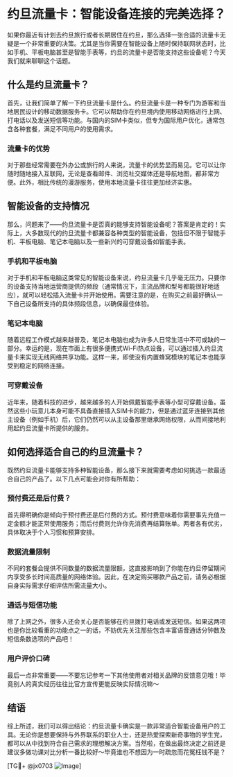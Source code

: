 # 约旦流量卡：智能设备连接的完美选择？

如果你最近有计划去约旦旅行或者长期居住在约旦，那么选择一张合适的流量卡无疑是一个非常重要的决策。尤其是当你需要在智能设备上随时保持联网状态时，比如手机、平板电脑甚至是智能手表等，约旦的流量卡是否能支持这些设备呢？今天我们就来聊聊这个话题。

## 什么是约旦流量卡？

首先，让我们简单了解一下约旦流量卡是什么。约旦流量卡是一种专门为游客和当地居民设计的移动数据服务卡。它可以帮助你在约旦境内使用移动网络进行上网、打电话以及发送短信等功能。与国内的SIM卡类似，但专为国际用户优化，通常包含各种套餐，满足不同用户的使用需求。

### 流量卡的优势

对于那些经常需要在外办公或旅行的人来说，流量卡的优势显而易见。它可以让你随时随地接入互联网，无论是查看邮件、浏览社交媒体还是导航地图，都非常方便。此外，相比传统的漫游服务，使用本地流量卡往往更加经济实惠。

## 智能设备的支持情况

那么，问题来了——约旦流量卡是否真的能够支持智能设备呢？答案是肯定的！实际上，大多数现代的约旦流量卡都兼容各种类型的智能设备，包括但不限于智能手机、平板电脑、笔记本电脑以及一些新兴的可穿戴设备如智能手表。

### 手机和平板电脑

对于手机和平板电脑这类常见的智能设备来说，约旦流量卡几乎毫无压力。只要你的设备支持当地运营商提供的频段（通常情况下，主流品牌和型号都能很好地适应），就可以轻松插入流量卡并开始使用。需要注意的是，在购买之前最好确认一下自己设备所支持的具体频段信息，以确保最佳体验。

### 笔记本电脑

随着远程工作模式越来越普及，笔记本电脑也成为许多人日常生活中不可或缺的一部分。幸运的是，现在市面上有很多便携式Wi-Fi热点设备，可以通过插入约旦流量卡来实现无线网络共享功能。这样一来，即使没有内置蜂窝模块的笔记本也能享受到稳定的网络连接。

### 可穿戴设备

近年来，随着科技的进步，越来越多的人开始佩戴智能手表等小型可穿戴设备。虽然这些小玩意儿本身可能不具备直接插入SIM卡的能力，但是通过蓝牙连接到其他主设备（例如手机）后，它们仍然可以从主设备那里继承网络权限，从而间接地利用起约旦流量卡所提供的服务。

## 如何选择适合自己的约旦流量卡？

既然约旦流量卡能够支持多种智能设备，那么接下来就需要考虑如何挑选一款最适合自己的产品了。以下几点可能会对你有所帮助：

### 预付费还是后付费？

首先得明确你是倾向于预付费还是后付费的方式。预付费意味着你需要事先充值一定金额才能正常使用服务；而后付费则允许你先消费再结算账单。两者各有优劣，具体取决于个人习惯和预算安排。

### 数据流量限制

不同的套餐会提供不同数量的数据流量限额，这直接影响到了你能在约旦停留期间内享受多长时间高质量的网络体验。因此，在决定购买哪款产品之前，请务必根据自身实际需求仔细评估所需流量大小。

### 通话与短信功能

除了上网之外，很多人还会关心是否能够在约旦拨打电话或发送短信。如果这两项也是你比较看重的功能点之一的话，不妨优先关注那些包含丰富语音通话分钟数及短信条数选项的产品吧！

### 用户评价口碑

最后一点非常重要——不要忘记参考一下其他使用者对相关品牌的反馈意见哦！毕竟别人的真实经历往往比官方宣传更能反映实际情况嘛～

## 结语

综上所述，我们可以得出结论：约旦流量卡确实是一款非常适合智能设备用户的工具。无论你是想要保持与外界联系的职业人士，还是热爱探索新奇事物的学生党，都可以从中找到符合自己需求的理想解决方案。当然啦，在做出最终决定之前还是建议多做功课对比分析一番比较好～毕竟谁也不想因为一时疏忽而花冤枉钱不是？

[TG💪+ @jx0703 ![Image](https://github.com/user-attachments/assets/dbca1d08-cadb-493c-b0ec-ad6f7a83f270)]